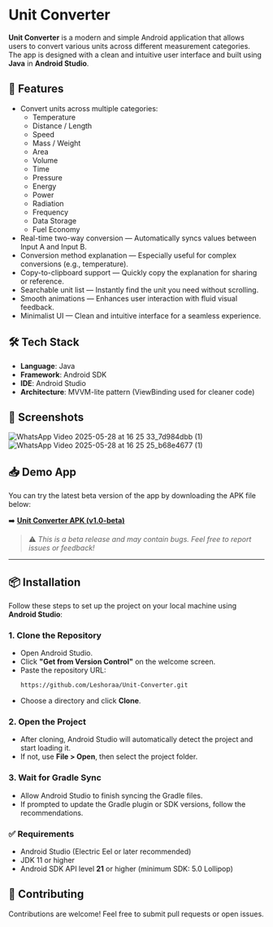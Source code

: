 
# Unit Converter

**Unit Converter** is a modern and simple Android application that allows users to convert various units across different measurement categories. The app is designed with a clean and intuitive user interface and built using **Java** in **Android Studio**.

## 🔧 Features

- Convert units across multiple categories:
  - Temperature
  - Distance / Length
  - Speed
  - Mass / Weight
  - Area
  - Volume
  - Time
  - Pressure
  - Energy
  - Power
  - Radiation
  - Frequency
  - Data Storage
  - Fuel Economy
- Real-time two-way conversion — Automatically syncs values between Input A and Input B.
- Conversion method explanation — Especially useful for complex conversions (e.g., temperature).
- Copy-to-clipboard support — Quickly copy the explanation for sharing or reference.
- Searchable unit list — Instantly find the unit you need without scrolling.
- Smooth animations — Enhances user interaction with fluid visual feedback.
- Minimalist UI — Clean and intuitive interface for a seamless experience.

## 🛠 Tech Stack

- **Language**: Java  
- **Framework**: Android SDK  
- **IDE**: Android Studio  
- **Architecture**: MVVM-lite pattern (ViewBinding used for cleaner code)

## 📱 Screenshots

![WhatsApp Video 2025-05-28 at 16 25 33_7d984dbb (1)](https://github.com/user-attachments/assets/a6d7a5de-d325-4d83-b883-d95149ef00a1)
![WhatsApp Video 2025-05-28 at 16 25 25_b68e4677 (1)](https://github.com/user-attachments/assets/667f5dc0-0103-48e4-bcb3-6f4098934e29)


## 📥 Demo App

You can try the latest beta version of the app by downloading the APK file below:

➡️ **[Unit Converter APK (v1.0-beta)](https://github.com/Leshoraa/UnitConverter-Android/releases/download/v1.0-beta/Unit.Converter.apk)**

> ⚠️ *This is a beta release and may contain bugs. Feel free to report issues or feedback!*

---

## 📦 Installation

Follow these steps to set up the project on your local machine using **Android Studio**:

### 1. Clone the Repository

- Open Android Studio.
- Click **"Get from Version Control"** on the welcome screen.
- Paste the repository URL:  
   ```bash
   https://github.com/Leshoraa/Unit-Converter.git
   ```
- Choose a directory and click **Clone**.

### 2. Open the Project
- After cloning, Android Studio will automatically detect the project and start loading it.
- If not, use **File > Open**, then select the project folder.

### 3. Wait for Gradle Sync
- Allow Android Studio to finish syncing the Gradle files.
- If prompted to update the Gradle plugin or SDK versions, follow the recommendations.

### ✅ Requirements
- Android Studio (Electric Eel or later recommended)
- JDK 11 or higher
- Android SDK API level **21** or higher (minimum SDK: 5.0 Lollipop)

## 🤝 Contributing

Contributions are welcome! Feel free to submit pull requests or open issues.

